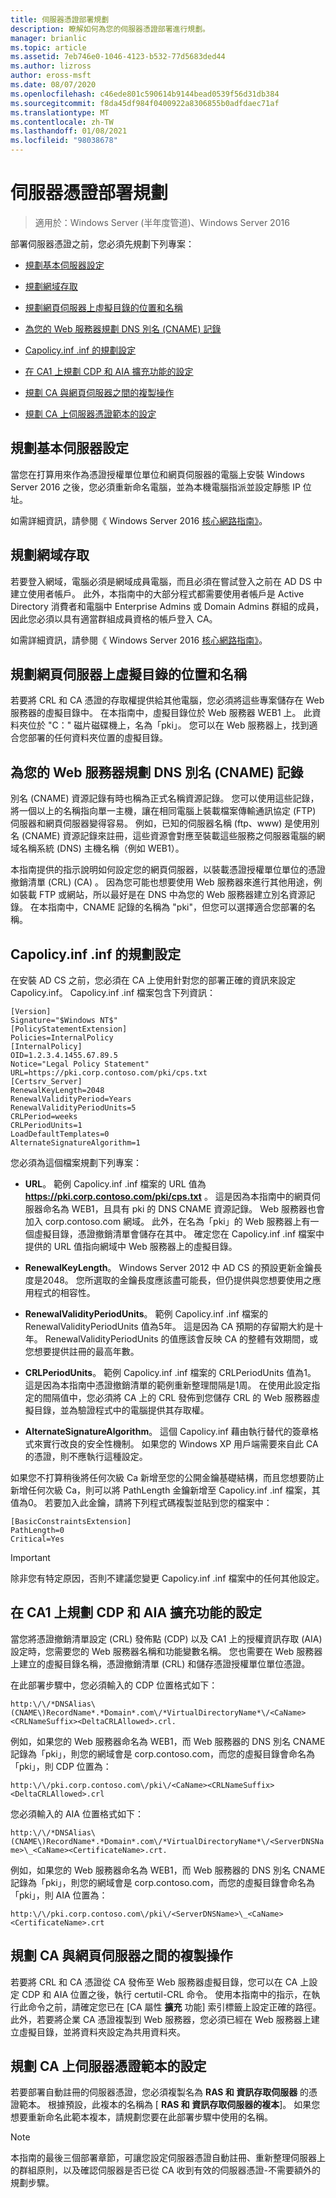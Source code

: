 ```yaml
---
title: 伺服器憑證部署規劃
description: 瞭解如何為您的伺服器憑證部署進行規劃。
manager: brianlic
ms.topic: article
ms.assetid: 7eb746e0-1046-4123-b532-77d5683ded44
ms.author: lizross
author: eross-msft
ms.date: 08/07/2020
ms.openlocfilehash: c46ede801c590614b9144bead0539f56d31db384
ms.sourcegitcommit: f8da45df984f0400922a8306855b0adfdaec71af
ms.translationtype: MT
ms.contentlocale: zh-TW
ms.lasthandoff: 01/08/2021
ms.locfileid: "98038678"
---
```

# <a name="server-certificate-deployment-planning"></a>伺服器憑證部署規劃

>適用於：Windows Server (半年度管道)、Windows Server 2016

部署伺服器憑證之前，您必須先規劃下列專案：

- [規劃基本伺服器設定](#bkmk_basic)

- [規劃網域存取](#bkmk_domain)

- [規劃網頁伺服器上虛擬目錄的位置和名稱](#bkmk_virtual)

- [為您的 Web 服務器規劃 DNS 別名 (CNAME) 記錄](#bkmk_cname)

- [Capolicy.inf .inf 的規劃設定](#bkmk_capolicy)

- [在 CA1 上規劃 CDP 和 AIA 擴充功能的設定](#bkmk_cdp)

- [規劃 CA 與網頁伺服器之間的複製操作](#bkmk_copy)

- [規劃 CA 上伺服器憑證範本的設定](#bkmk_template)

## <a name="plan-basic-server-configuration"></a><a name="bkmk_basic"></a>規劃基本伺服器設定
當您在打算用來作為憑證授權單位單位和網頁伺服器的電腦上安裝 Windows Server 2016 之後，您必須重新命名電腦，並為本機電腦指派並設定靜態 IP 位址。

如需詳細資訊，請參閱《 Windows Server 2016 [核心網路指南》](../../../core-network-guide/Core-Network-Guide.md)。

## <a name="plan-domain-access"></a><a name="bkmk_domain"></a>規劃網域存取
若要登入網域，電腦必須是網域成員電腦，而且必須在嘗試登入之前在 AD DS 中建立使用者帳戶。 此外，本指南中的大部分程式都需要使用者帳戶是 Active Directory 消費者和電腦中 Enterprise Admins 或 Domain Admins 群組的成員，因此您必須以具有適當群組成員資格的帳戶登入 CA。

如需詳細資訊，請參閱《 Windows Server 2016 [核心網路指南》](../../../core-network-guide/Core-Network-Guide.md)。

## <a name="plan-the-location-and-name-of-the-virtual-directory-on-your-web-server"></a><a name="bkmk_virtual"></a>規劃網頁伺服器上虛擬目錄的位置和名稱
若要將 CRL 和 CA 憑證的存取權提供給其他電腦，您必須將這些專案儲存在 Web 服務器的虛擬目錄中。 在本指南中，虛擬目錄位於 Web 服務器 WEB1 上。 此資料夾位於 "C：" 磁片磁碟機上，名為「pki」。 您可以在 Web 服務器上，找到適合您部署的任何資料夾位置的虛擬目錄。

## <a name="plan-a-dns-alias-cname-record-for-your-web-server"></a><a name="bkmk_cname"></a>為您的 Web 服務器規劃 DNS 別名 (CNAME) 記錄
別名 (CNAME) 資源記錄有時也稱為正式名稱資源記錄。 您可以使用這些記錄，將一個以上的名稱指向單一主機，讓在相同電腦上裝載檔案傳輸通訊協定 (FTP) 伺服器和網頁伺服器變得容易。 例如，已知的伺服器名稱 (ftp、www) 是使用別名 (CNAME) 資源記錄來註冊，這些資源會對應至裝載這些服務之伺服器電腦的網域名稱系統 (DNS) 主機名稱（例如 WEB1）。

本指南提供的指示說明如何設定您的網頁伺服器，以裝載憑證授權單位單位的憑證撤銷清單 (CRL)  (CA) 。 因為您可能也想要使用 Web 服務器來進行其他用途，例如裝載 FTP 或網站，所以最好是在 DNS 中為您的 Web 服務器建立別名資源記錄。 在本指南中，CNAME 記錄的名稱為 "pki"，但您可以選擇適合您部署的名稱。

## <a name="plan-configuration-of-capolicyinf"></a><a name="bkmk_capolicy"></a>Capolicy.inf .inf 的規劃設定
在安裝 AD CS 之前，您必須在 CA 上使用針對您的部署正確的資訊來設定 Capolicy.inf。 Capolicy.inf .inf 檔案包含下列資訊：

```
[Version]
Signature="$Windows NT$"
[PolicyStatementExtension]
Policies=InternalPolicy
[InternalPolicy]
OID=1.2.3.4.1455.67.89.5
Notice="Legal Policy Statement"
URL=https://pki.corp.contoso.com/pki/cps.txt
[Certsrv_Server]
RenewalKeyLength=2048
RenewalValidityPeriod=Years
RenewalValidityPeriodUnits=5
CRLPeriod=weeks
CRLPeriodUnits=1
LoadDefaultTemplates=0
AlternateSignatureAlgorithm=1
```

您必須為這個檔案規劃下列專案：

- **URL**。 範例 Capolicy.inf .inf 檔案的 URL 值為 **https://pki.corp.contoso.com/pki/cps.txt** 。 這是因為本指南中的網頁伺服器命名為 WEB1，且具有 pki 的 DNS CNAME 資源記錄。 Web 服務器也會加入 corp.contoso.com 網域。 此外，在名為「pki」的 Web 服務器上有一個虛擬目錄，憑證撤銷清單會儲存在其中。 確定您在 Capolicy.inf .inf 檔案中提供的 URL 值指向網域中 Web 服務器上的虛擬目錄。

- **RenewalKeyLength**。 Windows Server 2012 中 AD CS 的預設更新金鑰長度是2048。 您所選取的金鑰長度應該盡可能長，但仍提供與您想要使用之應用程式的相容性。

- **RenewalValidityPeriodUnits**。 範例 Capolicy.inf .inf 檔案的 RenewalValidityPeriodUnits 值為5年。 這是因為 CA 預期的存留期大約是十年。 RenewalValidityPeriodUnits 的值應該會反映 CA 的整體有效期間，或您想要提供註冊的最高年數。

- **CRLPeriodUnits**。 範例 Capolicy.inf .inf 檔案的 CRLPeriodUnits 值為1。 這是因為本指南中憑證撤銷清單的範例重新整理間隔是1周。 在使用此設定指定的間隔值中，您必須將 CA 上的 CRL 發佈到您儲存 CRL 的 Web 服務器虛擬目錄，並為驗證程式中的電腦提供其存取權。

- **AlternateSignatureAlgorithm**。 這個 Capolicy.inf 藉由執行替代的簽章格式來實行改良的安全性機制。 如果您的 Windows XP 用戶端需要來自此 CA 的憑證，則不應執行這種設定。

如果您不打算稍後將任何次級 Ca 新增至您的公開金鑰基礎結構，而且您想要防止新增任何次級 Ca，則可以將 PathLength 金鑰新增至 Capolicy.inf .inf 檔案，其值為0。 若要加入此金鑰，請將下列程式碼複製並貼到您的檔案中：

```
[BasicConstraintsExtension]
PathLength=0
Critical=Yes
```

> [!IMPORTANT]
> 除非您有特定原因，否則不建議您變更 Capolicy.inf .inf 檔案中的任何其他設定。

## <a name="plan-configuration-of-the-cdp-and-aia-extensions-on-ca1"></a><a name="bkmk_cdp"></a>在 CA1 上規劃 CDP 和 AIA 擴充功能的設定
當您將憑證撤銷清單設定 (CRL) 發佈點 (CDP) 以及 CA1 上的授權資訊存取 (AIA) 設定時，您需要您的 Web 服務器名稱和功能變數名稱。 您也需要在 Web 服務器上建立的虛擬目錄名稱，憑證撤銷清單 (CRL) 和儲存憑證授權單位單位憑證。

在此部署步驟中，您必須輸入的 CDP 位置格式如下：

`http:\/\/*DNSAlias\(CNAME\)RecordName*.*Domain*.com\/*VirtualDirectoryName*\/<CaName><CRLNameSuffix><DeltaCRLAllowed>.crl.`

例如，如果您的 Web 服務器命名為 WEB1，而 Web 服務器的 DNS 別名 CNAME 記錄為「pki」，則您的網域會是 corp.contoso.com，而您的虛擬目錄會命名為「pki」，則 CDP 位置為：

`http:\/\/pki.corp.contoso.com\/pki\/<CaName><CRLNameSuffix><DeltaCRLAllowed>.crl`

您必須輸入的 AIA 位置格式如下：

`http:\/\/*DNSAlias\(CNAME\)RecordName*.*Domain*.com\/*VirtualDirectoryName*\/<ServerDNSName>\_<CaName><CertificateName>.crt.`

例如，如果您的 Web 服務器命名為 WEB1，而 Web 服務器的 DNS 別名 CNAME 記錄為「pki」，則您的網域會是 corp.contoso.com，而您的虛擬目錄會命名為「pki」，則 AIA 位置為：

`http:\/\/pki.corp.contoso.com\/pki\/<ServerDNSName>\_<CaName><CertificateName>.crt`

## <a name="plan-the-copy-operation-between-the-ca-and-the-web-server"></a><a name="bkmk_copy"></a>規劃 CA 與網頁伺服器之間的複製操作
若要將 CRL 和 CA 憑證從 CA 發佈至 Web 服務器虛擬目錄，您可以在 CA 上設定 CDP 和 AIA 位置之後，執行 certutil-CRL 命令。 使用本指南中的指示，在執行此命令之前，請確定您已在 [CA 屬性 **擴充** 功能] 索引標籤上設定正確的路徑。 此外，若要將企業 CA 憑證複製到 Web 服務器，您必須已經在 Web 服務器上建立虛擬目錄，並將資料夾設定為共用資料夾。

## <a name="plan-the-configuration-of-the-server-certificate-template-on-the-ca"></a><a name="bkmk_template"></a>規劃 CA 上伺服器憑證範本的設定
若要部署自動註冊的伺服器憑證，您必須複製名為 **RAS 和 資訊存取伺服器** 的憑證範本。 根據預設，此複本的名稱為 [ **RAS 和 資訊存取伺服器的複本**]。 如果您想要重新命名此範本複本，請規劃您要在此部署步驟中使用的名稱。

> [!NOTE]
> 本指南的最後三個部署章節，可讓您設定伺服器憑證自動註冊、重新整理伺服器上的群組原則，以及確認伺服器是否已從 CA 收到有效的伺服器憑證-不需要額外的規劃步驟。

